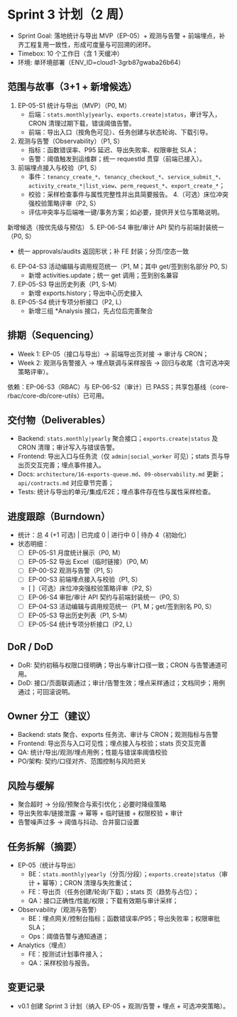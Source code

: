 # Sprint 3 计划（2 周）

- Sprint Goal: 落地统计与导出 MVP（EP-05）+ 观测与告警 + 前端埋点，补齐工程复用一致性，形成可度量与可回溯的闭环。
- Timebox: 10 个工作日（含 1 天缓冲）
- 环境: 单环境部署（ENV_ID=cloud1-3grb87gwaba26b64）

## 范围与故事（3+1 + 新增候选）
1. EP-05-S1 统计与导出（MVP）（P0, M）
   - 后端：`stats.monthly|yearly`、`exports.create|status`，审计写入，CRON 清理过期下载，错误阈值告警。
   - 前端：导出入口（按角色可见）、任务创建与状态轮询、下载引导。
2. 观测与告警（Observability）（P1, S）
   - 指标：函数错误率、P95 延迟、导出失败率、权限审批 SLA；
   - 告警：阈值触发到运维群；统一 requestId 贯穿（前端已接入）。
3. 前端埋点接入与校验（P1, S）
   - 事件：`tenancy_create_*`、`tenancy_checkout_*`、`service_submit_*`、`activity_create_*|list_view`、`perm_request_*`、`export_create_*`；
   - 校验：采样检查事件与属性完整性并出具简要报告。
4.（可选）床位冲突强校验策略评审（P2, S）
   - 评估冲突率与后端唯一键/事务方案；如必要，提供开关位与策略说明。

新增候选（按优先级与预估）
5. EP-06-S4 审批/审计 API 契约与前端封装统一（P0, S）
   - 统一 approvals/audits 返回形状；补 FE 封装；分页/空态一致
6. EP-04-S3 活动编辑与调用规范统一（P1, M；其中 get/签到别名部分 P0, S）
   - 新增 activities.update；统一 get 调用；签到别名兼容
7. EP-05-S3 导出历史列表（P1, S-M）
   - 新增 exports.history；导出中心历史接入
8. EP-05-S4 统计专项分析接口（P2, L）
   - 新增三组 *Analysis 接口，先占位后完善聚合

## 排期（Sequencing）
- Week 1: EP-05（接口与导出）→ 前端导出页对接 → 审计与 CRON；
- Week 2: 观测与告警接入 → 埋点联调与采样报告 → 回归与收尾（含可选冲突策略评审）。

依赖：EP-06-S3（RBAC）与 EP-06-S2（审计）已 PASS；共享包基线（core-rbac/core-db/core-utils）已可用。

## 交付物（Deliverables）
- Backend: `stats.monthly|yearly` 聚合接口；`exports.create|status` 及 CRON 清理；审计写入与错误告警。
- Frontend: 导出入口与任务流（仅 `admin|social_worker` 可见）；stats 页与导出页交互完善；埋点事件接入。
- Docs: `architecture/16-exports-queue.md`、`09-observability.md` 更新；`api/contracts.md` 对应章节完善；
- Tests: 统计与导出的单元/集成/E2E；埋点事件存在性与属性采样检查。

## 进度跟踪（Burndown）
- 统计：总 4 (+1 可选) | 已完成 0 | 进行中 0 | 待办 4（初始化）
- 状态明细：
  - [ ] EP-05-S1 月度统计展示（P0, M）
  - [ ] EP-05-S2 导出 Excel（临时链接）（P0, M）
  - [ ] EP-00-S2 观测与告警（P1, S）
  - [ ] EP-00-S3 前端埋点接入与校验（P1, S）
  - [ ]（可选）床位冲突强校验策略评审（P2, S）
  - [ ] EP-06-S4 审批/审计 API 契约与前端封装统一（P0, S）
  - [ ] EP-04-S3 活动编辑与调用规范统一（P1, M；get/签到别名 P0, S）
  - [ ] EP-05-S3 导出历史列表（P1, S-M）
  - [ ] EP-05-S4 统计专项分析接口（P2, L）

## DoR / DoD
- DoR: 契约初稿与权限口径明确；导出与审计口径一致；CRON 与告警通道可用。
- DoD: 接口/页面联调通过；审计/告警生效；埋点采样通过；文档同步；用例通过；可回滚说明。

## Owner 分工（建议）
- Backend: stats 聚合、exports 任务流、审计与 CRON；观测指标与告警
- Frontend: 导出页与入口可见性；埋点接入与校验；stats 页交互完善
- QA: 统计/导出/观测/埋点用例；性能与错误率阈值校验
- PO/架构: 契约/口径对齐、范围控制与风险把关

## 风险与缓解
- 聚合超时 → 分段/预聚合与索引优化；必要时降级策略
- 导出失败率/链接泄露 → 幂等 + 临时链接 + 权限校验 + 审计
- 告警噪声过多 → 阈值与抖动、合并窗口设置

## 任务拆解（摘要）
- EP-05（统计与导出）
  - BE：`stats.monthly|yearly`（分页/分段）；`exports.create|status`（审计 + 幂等）；CRON 清理与失败重试；
  - FE：导出页（任务创建/轮询/下载）；stats 页（趋势与占位）；
  - QA：接口正确性/性能/权限；下载有效期与审计采样；
- Observability（观测与告警）
  - BE：埋点网关/控制台指标；函数错误率/P95；导出失败率；权限审批 SLA；
  - Ops：阈值告警与通知通道；
- Analytics（埋点）
  - FE：按测试计划事件接入；
  - QA：采样校验与报告。

## 变更记录
- v0.1 创建 Sprint 3 计划（纳入 EP-05 + 观测/告警 + 埋点 + 可选冲突策略）。
